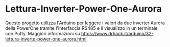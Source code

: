 # Lettura-Inverter-Power-One-Aurora
Questo progetto utilizza l'Arduino per leggere i valori da due inverter Aurora della PowerOne tramite l'interfaccia RS485 e li visualizzo in un terminale con Putty.
Maggiori informazioni su https://www.drhack.it/arduino/32-lettura-inverte-power-one-aurora.html
